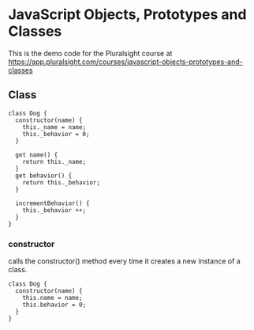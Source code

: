 # JavaScript Objects, Prototypes and Classes
This is the demo code for the Pluralsight course at https://app.pluralsight.com/courses/javascript-objects-prototypes-and-classes

## Class

```
class Dog {
  constructor(name) {
    this._name = name;
    this._behavior = 0;
  }

  get name() {
    return this._name;
  }
  get behavior() {
    return this._behavior;
  }   

  incrementBehavior() {
    this._behavior ++;
  }
}
```

### constructor
 calls the constructor() method every time it creates a new instance of a class.
```
class Dog {
  constructor(name) {
    this.name = name;
    this.behavior = 0;
  }
}
```
